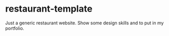 # restaurant-template
Just a generic restaurant website. Show some design skills and to put in my portfolio.
